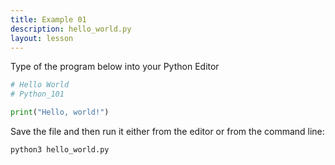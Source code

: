 ```yaml
---
title: Example 01
description: hello_world.py
layout: lesson
---
```


Type of the program below into your Python Editor

```python
# Hello World
# Python_101

print("Hello, world!")
```

Save the file and then run it either from the editor or from the command line:

```bash
python3 hello_world.py
```